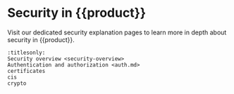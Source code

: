 # Security in {{product}}

Visit our dedicated security explanation pages to learn more in depth about
security in {{product}}.

```{toctree}
:titlesonly:
Security overview <security-overview>
Authentication and authorization <auth.md>
certificates
cis
crypto
```
<!-- Add back in once we have this page complete Cryptography <cryptography> -->
